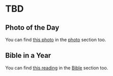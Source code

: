 # TBD



## Photo of the Day

<!--@include: @/photos/photo-a-day/2025/02/13.md{3,}-->

You can find [this photo](/photos/photo-a-day/2025/02/13) in the [photo](/photos/) section too.

## Bible in a Year

<!--@include: @/bible/plans/bible-in-a-year/02/13.md{3,}-->

You can find [this reading](/bible/plans/bible-in-a-year/02/13) in the [Bible](/bible/) section too.
